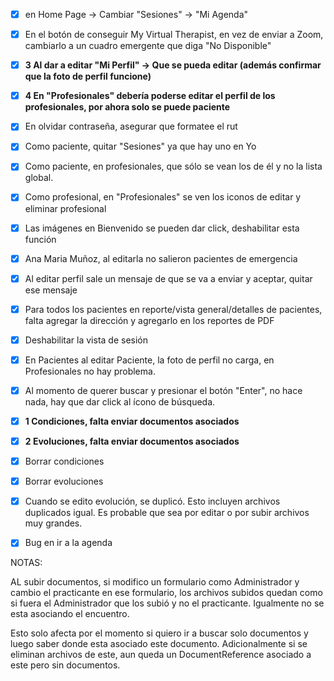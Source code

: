 - [x] en Home Page -> Cambiar "Sesiones" -> "Mi Agenda"
- [x] En el botón de conseguir My Virtual Therapist, en vez de enviar a Zoom, cambiarlo a un cuadro emergente que diga "No Disponible"

- [x] **3 Al dar a editar "Mi Perfil" -> Que se pueda editar (además confirmar que la foto de perfil funcione)**
- [x] **4 En "Profesionales" debería poderse editar el perfil de los profesionales, por ahora solo se puede paciente**
- [x] En olvidar contraseña, asegurar que formatee el rut

- [x] Como paciente, quitar "Sesiones" ya que hay uno en Yo
- [x] Como paciente, en profesionales, que sólo se vean los de él y no la lista global.

- [x] Como profesional, en "Profesionales" se ven los iconos de editar y eliminar profesional

- [x] Las imágenes en Bienvenido se pueden dar click, deshabilitar esta función

- [x] Ana Maria Muñoz, al editarla no salieron pacientes de emergencia
- [x] Al editar perfil sale un mensaje de que se va a enviar y aceptar, quitar ese mensaje

- [x] Para todos los pacientes en reporte/vista general/detalles de pacientes, falta agregar la dirección y agregarlo en los reportes de PDF

- [x] Deshabilitar la vista de sesión

- [x] En Pacientes al editar Paciente, la foto de perfil no carga, en Profesionales no hay problema.
- [x] Al momento de querer buscar y presionar el botón "Enter", no hace nada, hay que dar click al ícono de búsqueda.

- [x] **1 Condiciones, falta enviar documentos asociados**
- [x] **2 Evoluciones, falta enviar documentos asociados**
- [x] Borrar condiciones
- [x] Borrar evoluciones
- [x] Cuando se edito evolución, se duplicó. Esto incluyen archivos duplicados igual. Es probable que sea por editar o por subir archivos muy grandes.
- [x] Bug en ir a la agenda

NOTAS:

AL subir documentos, si modifico un formulario como Administrador y cambio el practicante en ese formulario, los archivos subidos quedan como si fuera el Administrador que los subió y no el practicante.
Igualmente no se esta asociando el encuentro.

Esto solo afecta por el momento si quiero ir a buscar solo documentos y luego saber donde esta asociado este documento.
Adicionalmente si se eliminan archivos de este, aun queda un DocumentReference asociado a este pero sin documentos.
